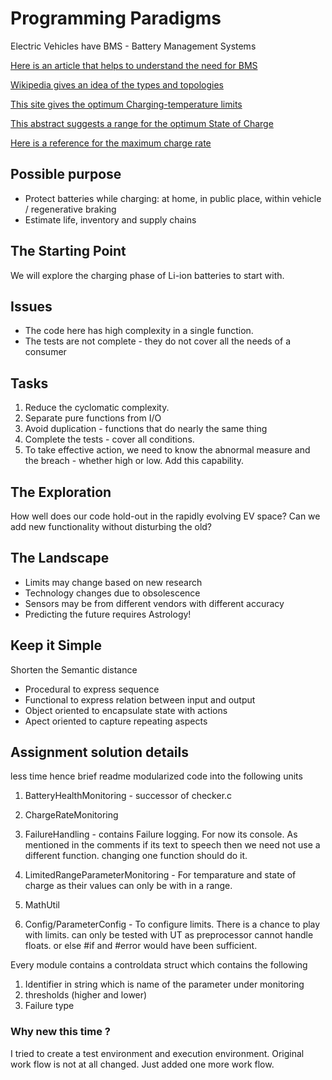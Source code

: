 # Programming Paradigms

Electric Vehicles have BMS - Battery Management Systems

[Here is an article that helps to understand the need for BMS](https://circuitdigest.com/article/battery-management-system-bms-for-electric-vehicles)

[Wikipedia gives an idea of the types and topologies](https://en.wikipedia.org/wiki/Battery_management_system)

[This site gives the optimum Charging-temperature limits](https://batteryuniversity.com/learn/article/charging_at_high_and_low_temperatures)

[This abstract suggests a range for the optimum State of Charge](https://www.sciencedirect.com/science/article/pii/S2352484719310911)

[Here is a reference for the maximum charge rate](https://www.electronics-notes.com/articles/electronic_components/battery-technology/li-ion-lithium-ion-charging.php#:~:text=Constant%20current%20charge:%20In%20the%20first%20stage%20of,rate%20of%20a%20maximum%20of%200.8C%20is%20recommended.)

## Possible purpose

- Protect batteries while charging:
at home, in public place, within vehicle / regenerative braking
- Estimate life, inventory and supply chains

## The Starting Point

We will explore the charging phase of Li-ion batteries to start with.

## Issues

- The code here has high complexity in a single function.
- The tests are not complete - they do not cover all the needs of a consumer

## Tasks

1. Reduce the cyclomatic complexity.
1. Separate pure functions from I/O
1. Avoid duplication - functions that do nearly the same thing
1. Complete the tests - cover all conditions.
1. To take effective action, we need to know
the abnormal measure and the breach -
whether high or low. Add this capability.

## The Exploration

How well does our code hold-out in the rapidly evolving EV space?
Can we add new functionality without disturbing the old?

## The Landscape

- Limits may change based on new research
- Technology changes due to obsolescence
- Sensors may be from different vendors with different accuracy
- Predicting the future requires Astrology!

## Keep it Simple

Shorten the Semantic distance

- Procedural to express sequence
- Functional to express relation between input and output
- Object oriented to encapsulate state with actions
- Apect oriented to capture repeating aspects

## Assignment solution details
less time hence brief readme 
modularized code into the following units
1. BatteryHealthMonitoring - successor of checker.c
2. ChargeRateMonitoring 
3. FailureHandling  - contains Failure logging. For now its console. As mentioned in the 
                comments if its text to speech then we need not use a different function.
                changing one function should do it.
4. LimitedRangeParameterMonitoring - For temparature and state of charge as their values
                                    can only be with in a range.
                                    
6. MathUtil
7. Config/ParameterConfig - To configure limits. There is a chance to play with limits. 
                            can only be tested with UT as preprocessor cannot handle floats.
                            or else #if and #error would have been sufficient.

Every module contains a controldata struct which contains the following
<Took the name from my regular practice but there can be a better name for this>
1. Identifier in string which is name of the parameter under monitoring
2. thresholds (higher and lower)
3. Failure type

### Why new this time ?
I tried to create a test environment and execution environment.
Original work flow is not at all changed.
Just added one more work flow.














